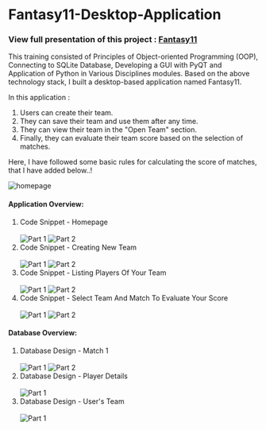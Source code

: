 # Fantasy11-Desktop-Application
<h3>View full presentation of this project : <a href="Fantasy Premier League - Gaurav.pdf">Fantasy11</a></h3>
<p>This training consisted of Principles of Object-oriented
Programming (OOP), Connecting to SQLite Database, Developing a GUI with PyQT and Application of Python in Various Disciplines modules. Based on the above technology stack, I built a desktop-based application named Fantasy11. </p>
<p>In this application :</p>
  <ol>
    <li>
           Users can create their team.
    </li>
    <li>
           They can save their team and use them after any time.
    </li>
    <li>
           They can view their team in the "Open Team" section.
    </li>
    <li>
           Finally, they can evaluate their team score based on the selection of matches.
    </li>
  </ol>
  <p>Here, I have followed some basic rules for calculating the score of matches, that I have added below..!</p>
  <img src="Problem statement and rules.png" alt="homepage">
<h4>Application Overview: </h4>
<ol>
  <li>
      Code Snippet - Homepage
  </li><br>
  <img src="Ui Design/1.png" alt="Part 1">
  <img src="Ui Design/2.png" alt="Part 2"><br>
  
  <li>
      Code Snippet - Creating New Team
  </li><br>
  <img src="Ui Design/3.png" alt="Part 1">
  <img src="Ui Design/4.png" alt="Part 2"><br>
  
  <li>
      Code Snippet - Listing Players Of Your Team
  </li><br>
  <img src="Ui Design/5.png" alt="Part 1">
  <img src="Ui Design/6.png" alt="Part 2"><br>
  
  <li>
      Code Snippet - Select Team And Match To Evaluate Your Score
  </li><br>
  <img src="Ui Design/7.png" alt="Part 1">
  <img src="Ui Design/8.png" alt="Part 2"><br>
</ol>

<h4>Database Overview: </h4>
<ol>
  <li>
      Database Design - Match 1
  </li><br>
  <img src="Database Design/1.png" alt="Part 1">
  <img src="Database Design/2.png" alt="Part 2"><br>
  
  <li>
      Database Design - Player Details
  </li><br>
  <img src="Database Design/3.png" alt="Part 1"><br>
  
  <li>
      Database Design - User's Team
  </li><br>
  <img src="Database Design/4.png" alt="Part 1"><br>
</ol>
